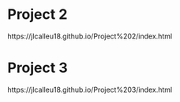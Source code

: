 <h1>Project 2</h1>
https://jlcalleu18.github.io/Project%202/index.html

<h1>Project 3</h1>
https://jlcalleu18.github.io/Project%203/index.html
